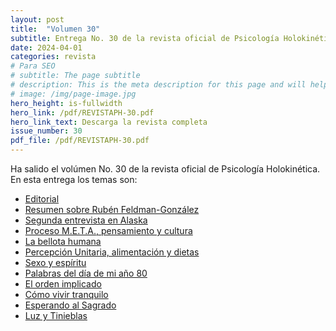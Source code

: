 ```yaml
---
layout: post
title:  "Volumen 30"
subtitle: Entrega No. 30 de la revista oficial de Psicología Holokinética
date: 2024-04-01
categories: revista
# Para SEO
# subtitle: The page subtitle
# description: This is the meta description for this page and will help it appear in search engines
# image: /img/page-image.jpg
hero_height: is-fullwidth
hero_link: /pdf/REVISTAPH-30.pdf
hero_link_text: Descarga la revista completa
issue_number: 30
pdf_file: /pdf/REVISTAPH-30.pdf
---
```


Ha salido el volúmen No. 30 de la revista oficial de Psicología Holokinética. 
En esta entrega los temas son:


- [Editorial](/pdf/REVISTAPH-30.pdf#page=4)
- [Resumen sobre Rubén Feldman-González](/pdf/REVISTAPH-30.pdf#page=5)
- [Segunda entrevista en Alaska](/pdf/REVISTAPH-30.pdf#page=7)
- [Proceso M.E.T.A., pensamiento y cultura](/pdf/REVISTAPH-30.pdf#page=20)
- [La bellota humana](/pdf/REVISTAPH-30.pdf#page=29)
- [Percepción Unitaria, alimentación y dietas](/pdf/REVISTAPH-30.pdf#page=31)
- [Sexo y espíritu](/pdf/REVISTAPH-30.pdf#page=32)
- [Palabras del día de mi año 80](/pdf/REVISTAPH-30.pdf#page=34)
- [El orden implicado](/pdf/REVISTAPH-30.pdf#page=35)
- [Cómo vivir tranquilo](/pdf/REVISTAPH-30.pdf#page=37)
- [Esperando al Sagrado](/pdf/REVISTAPH-30.pdf#page=39)
- [Luz y Tinieblas](/pdf/REVISTAPH-30.pdf#page=43)
